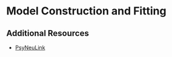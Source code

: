 # Model Construction and Fitting


## Additional Resources

- [PsyNeuLink](https://princetonuniversity.github.io/PsyNeuLink/)